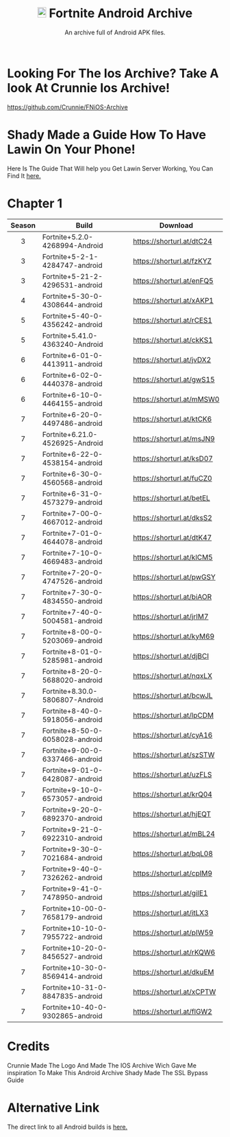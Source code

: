 
<div align=center>

# <img src="https://cdn.discordapp.com/attachments/853780763538751498/954086768284672072/38002.png" alt="Android Logo" width="20" height="24"> Fortnite Android Archive
An archive full of Android APK files.

</div>
<br>

# Looking For The Ios Archive? Take A look At Crunnie Ios Archive!
https://github.com/Crunnie/FNiOS-Archive

# Shady Made a Guide How To Have Lawin On Your Phone!
Here Is The Guide That Will help you Get Lawin Server Working, You Can Find It [here.](https://github.com/Nintendosss/FNAndroid-Archive/blob/main/guide.md)

# Chapter 1

| Season | Build | Download | 
| :---: | ----------- | ----------- | 
| 3 | Fortnite+5.2.0-4268994-Android | https://shorturl.at/dtC24 |
| 3 | Fortnite+5-2-1-4284747-android | https://shorturl.at/fzKYZ |
| 3 | Fortnite+5-21-2-4296531-android | https://shorturl.at/enFQ5 |
| 4 | Fortnite+5-30-0-4308644-android | https://shorturl.at/xAKP1 |
| 5 | Fortnite+5-40-0-4356242-android | https://shorturl.at/rCES1 |
| 5 | Fortnite+5.41.0-4363240-Android | https://shorturl.at/ckKS1 |
| 6 | Fortnite+6-01-0-4413911-android | https://shorturl.at/jvDX2 |
| 6 | Fortnite+6-02-0-4440378-android | https://shorturl.at/gwS15 |
| 6 | Fortnite+6-10-0-4464155-android | https://shorturl.at/mMSW0 |
| 7 | Fortnite+6-20-0-4497486-android | https://shorturl.at/ktCK6 |
| 7 | Fortnite+6.21.0-4526925-Android | https://shorturl.at/msJN9 |
| 7 | Fortnite+6-22-0-4538154-android | https://shorturl.at/ksD07 |
| 7 | Fortnite+6-30-0-4560568-android | https://shorturl.at/fuCZ0 |
| 7 | Fortnite+6-31-0-4573279-android | https://shorturl.at/betEL |
| 7 | Fortnite+7-00-0-4667012-android | https://shorturl.at/dksS2 |
| 7 | Fortnite+7-01-0-4644078-android | https://shorturl.at/dtK47 |
| 7 | Fortnite+7-10-0-4669483-android | https://shorturl.at/klCM5 |
| 7 | Fortnite+7-20-0-4747526-android | https://shorturl.at/pwGSY |
| 7 | Fortnite+7-30-0-4834550-android | https://shorturl.at/biAOR |
| 7 | Fortnite+7-40-0-5004581-android | https://shorturl.at/jrIM7 |
| 7 | Fortnite+8-00-0-5203069-android | https://shorturl.at/kyM69 |
| 7 | Fortnite+8-01-0-5285981-android | https://shorturl.at/djBCI |
| 7 | Fortnite+8-20-0-5688020-android | https://shorturl.at/nqxLX |
| 7 | Fortnite+8.30.0-5806807-Android | https://shorturl.at/bcwJL |
| 7 | Fortnite+8-40-0-5918056-android | https://shorturl.at/lpCDM |
| 7 | Fortnite+8-50-0-6058028-android | https://shorturl.at/cyA16 |
| 7 | Fortnite+9-00-0-6337466-android | https://shorturl.at/szSTW |
| 7 | Fortnite+9-01-0-6428087-android | https://shorturl.at/uzFLS |
| 7 | Fortnite+9-10-0-6573057-android | https://shorturl.at/krQ04 |
| 7 | Fortnite+9-20-0-6892370-android | https://shorturl.at/hjEQT |
| 7 | Fortnite+9-21-0-6922310-android | https://shorturl.at/mBL24 |
| 7 | Fortnite+9-30-0-7021684-android | https://shorturl.at/bqL08 |
| 7 | Fortnite+9-40-0-7326262-android | https://shorturl.at/cpIM9 |
| 7 | Fortnite+9-41-0-7478950-android | https://shorturl.at/gilE1 |
| 7 | Fortnite+10-00-0-7658179-android | https://shorturl.at/itLX3 |
| 7 | Fortnite+10-10-0-7955722-android | https://shorturl.at/pIW59 |
| 7 | Fortnite+10-20-0-8456527-android | https://shorturl.at/rKQW6 |
| 7 | Fortnite+10-30-0-8569414-android | https://shorturl.at/dkuEM |
| 7 | Fortnite+10-31-0-8847835-android | https://shorturl.at/xCPTW |
| 7 | Fortnite+10-40-0-9302865-android | https://shorturl.at/flGW2 |


# Credits
Crunnie Made The Logo And Made The IOS Archive Wich Gave Me inspiration To Make This Android Archive
Shady Made The SSL Bypass Guide

# Alternative Link

The direct link to all Android builds is [here.](shorturl.at/bAL18)
